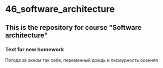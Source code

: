 # 46_software_architecture
## This is the repository for course "Software architecture"

### Text for new homework
Погода за окном так себе, переменный дождь и пасмурность осенняя
